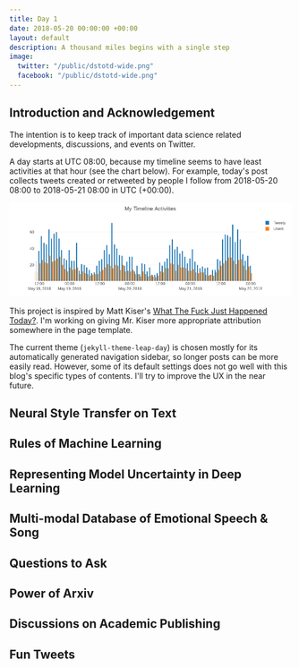 ```yaml
---
title: Day 1
date: 2018-05-20 00:00:00 +00:00
layout: default
description: A thousand miles begins with a single step
image:
  twitter: "/public/dstotd-wide.png"
  facebook: "/public/dstotd-wide.png"
---
```


## Introduction and Acknowledgement

The intention is to keep track of important data science related developments, discussions, and events on Twitter.

A day starts at UTC 08:00, because my timeline seems to have least activities at that hour (see the chart below). For example, today's post collects tweets created or retweeted by people I follow from 2018-05-20 08:00 to 2018-05-21 08:00 in UTC (+00:00).

![timeline activities](/public/images/20180521-timeline.png)

This project is inspired by Matt Kiser's [What The Fuck Just Happened Today?](https://whatthefuckjusthappenedtoday.com). I'm working on giving Mr. Kiser more appropriate attribution somewhere in the page template.

The current theme (`jekyll-theme-leap-day`) is chosen mostly for its automatically generated navigation sidebar, so longer posts can be more easily read. However, some of its default settings does not go well with this blog's specific types of contents. I'll try to improve the UX in the near future.

## Neural Style Transfer on Text

<amp-twitter width="400" height="500"
             layout="responsive"
             data-tweetid="998254595313811456">
</amp-twitter>


## Rules of Machine Learning

<amp-twitter width="400" height="500"
             layout="responsive"
             data-tweetid="998443201123020801">
</amp-twitter>

<amp-twitter width="400" height="500"
             layout="responsive"
             data-tweetid="998468092744425472"
             data-cards="hidden">
</amp-twitter>


## Representing Model Uncertainty in Deep Learning

<amp-twitter width="400" height="500"
             layout="responsive"
             data-tweetid="997686170346811393">
</amp-twitter>


## Multi-modal Database of Emotional Speech & Song

<amp-twitter width="400" height="500"
             layout="responsive"
             data-tweetid="997267162153869312">
</amp-twitter>

## Questions to Ask

<amp-twitter width="400" height="500"
             layout="responsive"
             data-tweetid="998253919179427841">
</amp-twitter>

## Power of Arxiv

<amp-twitter width="400" height="500"
             layout="responsive"
             data-tweetid="998264497499459585">
</amp-twitter>

## Discussions on Academic Publishing

<amp-twitter width="400" height="500"
             layout="responsive"
             data-tweetid="998118871033958400">
</amp-twitter>

<amp-twitter width="400" height="500"
             layout="responsive"
             data-tweetid="998119733789683712">
</amp-twitter>


## Fun Tweets

<amp-twitter width="400" height="500"
             layout="responsive"
             data-tweetid="998037883377205249"
             data-cards="hidden">
</amp-twitter>

<amp-twitter width="400" height="500"
             layout="responsive"
             data-tweetid="997335265768230912"
             data-cards="hidden">
</amp-twitter>

<amp-twitter width="400" height="500"
             layout="responsive"
             data-tweetid="997146590442799105">
</amp-twitter>
